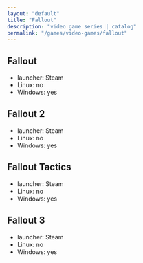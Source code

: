 ```yaml
---
layout: "default"
title: "Fallout"
description: "video game series | catalog"
permalink: "/games/video-games/fallout"
---
```


## Fallout

- launcher: Steam
- Linux: no
- Windows: yes

## Fallout 2

- launcher: Steam
- Linux: no
- Windows: yes

## Fallout Tactics

- launcher: Steam
- Linux: no
- Windows: yes

## Fallout 3

- launcher: Steam
- Linux: no
- Windows: yes
